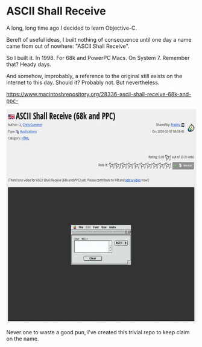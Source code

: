 # ASCII Shall Receive

A long, long time ago I decided to learn Objective-C.

Bereft of useful ideas, I built nothing of consequence until one day
a name came from out of nowhere: "ASCII Shall Receive".

So I built it. In 1998. For 68k and PowerPC Macs. On System 7. Remember that? Heady days.

And somehow, improbably, a reference to the original still exists on
the internet to this day. Should it? Probably not. But nevertheless.

https://www.macintoshrepository.org/28336-ascii-shall-receive-68k-and-ppc-

<p align="center">
    <img src="./ascii_shall_receive.png?raw=true" title="original screenshot" alt="original screenshot" width="600" height="564" />
</p>

Never one to waste a good pun, I've created this trivial repo to keep
claim on the name.


